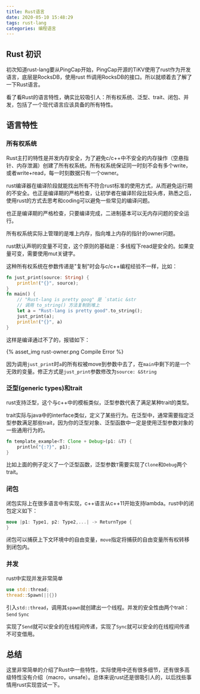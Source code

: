 ```yaml
---
title: Rust语言
date: 2020-05-10 15:48:29
tags: rust-lang
categories: 编程语言
---
```




## Rust 初识

初次知道rust-lang要从PingCap开始，PingCap开源的TiKV使用了rust作为开发语言，底层是RocksDB，使用rust ffi调用RocksDB的接口。所以就顺着去了解了一下Rust语言。



看了看Rust的语言特性，确实比较吸引人：所有权系统、泛型、trait、闭包、并发，包括了一个现代语言应该具备的所有特性。

<!--more--> 

## 语言特性

### 所有权系统

Rust主打的特性是并发内存安全，为了避免c/c++中不安全的内存操作（空悬指针、内存泄漏）创建了所有权系统。所有权系统保证同一时刻不会有多个write，或者write+read，每一时刻数据只有一个owner。

rust编译器在编译阶段就能找出所有不符合rust标准的使用方式，从而避免运行期的不安全。也正是编译期的严格检查，让初学者在编译阶段比较头疼，熟悉之后，使用rust的方式去思考和coding可以避免一些常见的编译问题。

也正是编译期的严格检查，只要编译完成，二进制基本可以无内存问题的安全运行。

所有权系统实际上管理的是堆上内存，指向堆上内存的指针的owner问题。

rust默认声明的变量不可变，这个原则的基础是：多线程下read是安全的。如果变量可变，需要使用mut关键字。

这种所有权系统在参数传递是"复制"时会与c/c++编程经验不一样，比如：

```rust
fn just_print(source: String) {
    println!("{}", source);
}
fn main() {
    // "Rust-lang is pretty goog" 是 `static &str
    // 调用 to_string() 方法复制到堆上
    let a = "Rust-lang is pretty good".to_string();
    just_print(a);
    println!("{}", a)
}
```

这样是编译通过不了的，报错如下：

{% asset_img rust-owner.png Compile Error %}

因为调用`just_print`时`a`的所有权被move到参数中去了，在`main`中剩下的是一个无效的变量。修正方式是`just_print`参数修改为`source: &String`

### 泛型(generic types)和trait

rust支持泛型，这个与c++中的模板类似，泛型参数代表了满足某种trait的类型。

trait实际与java中的interface类似，定义了某些行为。在泛型中，通常需要指定泛型参数满足那些trait，因为你的泛型对象、泛型函数中一定是使用泛型参数对象的一些通用行为的。

```rust
fn template_example<T: Clone + Debug>(p1: &T) {
    println("{:?}", p1);
} 
```

比如上面的例子定义了一个泛型函数，泛型参数`T`需要实现了`Clone`和`Debug`两个trait。

### 闭包

闭包实际上在很多语言中有实现，c++语言从c++11开始支持lambda。rust中的闭包定义如下：

```rust
move |p1: Type1, p2: Type2,...| -> ReturnType {
}
```

闭包可以捕获上下文环境中的自由变量，`move`指定将捕获的自由变量所有权转移到闭包内。

### 并发

rust中实现并发非常简单

```rust
use std::thread;
thread::Spawn(||{})
```

引入`std::thread`，调用其`spawn`就创建出一个线程。并发的安全性由两个trait：`Send`  `Sync`

实现了`Send`就可以安全的在线程间传递，实现了`Sync`就可以安全的在线程间传递不可变借用。

## 总结

这里非常简单的介绍了Rust中一些特性，实际使用中还有很多细节，还有很多高级特性没有介绍（macro，unsafe）。总体来说rust还是很吸引人的，以后找些事情用rust实现尝试一下。